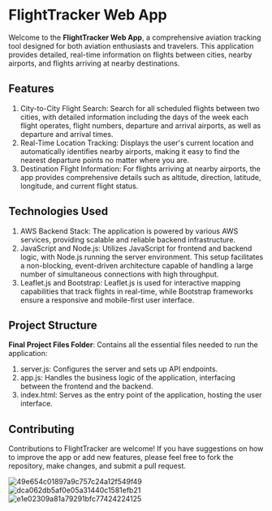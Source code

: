 # FlightTracker Web App
Welcome to the **FlightTracker Web App**, a comprehensive aviation tracking tool designed for both aviation enthusiasts and travelers. This application provides detailed, real-time information on flights between cities, nearby airports, and flights arriving at nearby destinations.

## Features
1. City-to-City Flight Search: Search for all scheduled flights between two cities, with detailed information including the days of the week each flight operates, flight numbers, departure and arrival airports, as well as departure and arrival times.
2. Real-Time Location Tracking: Displays the user's current location and automatically identifies nearby airports, making it easy to find the nearest departure points no matter where you are.
3. Destination Flight Information: For flights arriving at nearby airports, the app provides comprehensive details such as altitude, direction, latitude, longitude, and current flight status.

## Technologies Used
1. AWS Backend Stack: The application is powered by various AWS services, providing scalable and reliable backend infrastructure. 
2. JavaScript and Node.js: Utilizes JavaScript for frontend and backend logic, with Node.js running the server environment. This setup facilitates a non-blocking, event-driven architecture capable of handling a large number of simultaneous connections with high throughput.
3. Leaflet.js and Bootstrap: Leaflet.js is used for interactive mapping capabilities that track flights in real-time, while Bootstrap frameworks ensure a responsive and mobile-first user interface.

## Project Structure
**Final Project Files Folder**: Contains all the essential files needed to run the application:
1. server.js: Configures the server and sets up API endpoints.
2. app.js: Handles the business logic of the application, interfacing between the frontend and the backend.
3. index.html: Serves as the entry point of the application, hosting the user interface.

## Contributing
Contributions to FlightTracker are welcome! If you have suggestions on how to improve the app or add new features, please feel free to fork the repository, make changes, and submit a pull request.


![49e654c01897a9c757c24a12f549f49](https://github.com/xiaoguaishou0202yy/flight_tracking/assets/158022313/50448550-88fb-4225-820f-024ac44e59f5)
![dca062db5af0e05a31440c1581efb21](https://github.com/xiaoguaishou0202yy/flight_tracking/assets/158022313/a03f3496-0251-4689-a2c7-5ddf32d73dc0)
![e1e02309a81a79291bfc77424224125](https://github.com/xiaoguaishou0202yy/flight_tracking/assets/158022313/9e50aaf1-5845-468b-84d0-f7c248422a24)
